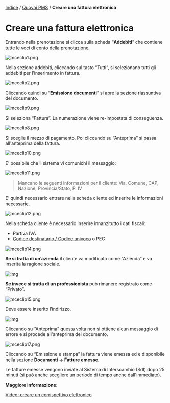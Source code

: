 [Indice](index.html) / [Quovai PMS](quovai-pms-it.md) / **Creare una fattura elettronica**

# Creare una fattura elettronica

Entrando nella prenotazione si clicca sulla scheda “**Addebiti**” che contiene tutte le voci di conto della prenotazione.

![mceclip1.png](https://quovai.zendesk.com/hc/article_attachments/360005637957/mceclip1.png)

 

Nella sezione addebiti, cliccando sul tasto “Tutti”, si selezionano tutti gli addebiti per l’inserimento in fattura.

![mceclip2.png](https://quovai.zendesk.com/hc/article_attachments/360005714498/mceclip2.png)

 

Cliccando quindi su “**Emissione documenti**” si apre la sezione riassuntiva del documento. 

![mceclip9.png](https://quovai.zendesk.com/hc/article_attachments/360005714578/mceclip9.png)



Si seleziona “Fattura”. La numerazione viene re-impostata di conseguenza.

![mceclip8.png](https://quovai.zendesk.com/hc/article_attachments/360005638017/mceclip8.png)

Si sceglie il mezzo di pagamento. Poi cliccando su “Anteprima” si passa all'anteprima della fattura. 

![mceclip10.png](https://quovai.zendesk.com/hc/article_attachments/360005714598/mceclip10.png)

 

E’ possibile che il sistema vi comunichi il messaggio:

![mceclip11.png](https://quovai.zendesk.com/hc/article_attachments/360005638037/mceclip11.png)

> Mancano le seguenti informazioni per il cliente: Via, Comune, CAP, Nazione, Provincia/Stato, P. IV

 

E’ quindi necessario entrare nella scheda cliente ed inserire le informazioni necessarie.

![mceclip12.png](https://quovai.zendesk.com/hc/article_attachments/360005638057/mceclip12.png)

Nella scheda cliente è necessario inserire innanzitutto i dati fiscali:

- Partiva IVA
- [Codice destinatario / Codice univoco](https://quovai.zendesk.com/hc/it/articles/360004755457-Codice-destinatario-v-Codice-univoco) o PEC

![mceclip14.png](https://quovai.zendesk.com/hc/article_attachments/360005638077/mceclip14.png)

**Se si tratta di un’azienda** il cliente va modificato come “Azienda” e va inserita la ragione sociale.

![img](https://quovai.github.io/images/creare-fattura-008.png)

**Se invece si tratta di un professionista** può rimanere registrato come “Privato”.

![mceclip15.png](https://quovai.zendesk.com/hc/article_attachments/360005638097/mceclip15.png)

Deve essere inserito l’indirizzo.

![img](https://quovai.github.io/images/creare-fattura-009.png)

Cliccando su “Anteprima” questa volta non si ottiene alcun messaggio di errore e si procede all'anteprima del documento.

![mceclip17.png](https://quovai.zendesk.com/hc/article_attachments/360005714818/mceclip17.png)

 

Cliccando su “Emissione e stampa” la fattura viene emessa ed è disponibile nella sezione **Documenti -> Fatture emesse**.

Le fatture emesse vengono inviate al Sistema di Interscambio (SdI) dopo 25 minuti (si può anche scegliere un periodo di tempo anche dall'immediato).

 

**Maggiore informazione:**

[Video: creare un corrispettivo elettronico](https://quovai.zendesk.com/hc/it/articles/360004760937-Creare-una-ricevuta)

 